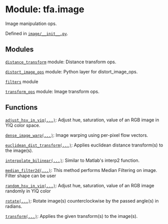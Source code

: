 <div itemscope itemtype="http://developers.google.com/ReferenceObject">
<meta itemprop="name" content="tfa.image" />
<meta itemprop="path" content="Stable" />
</div>

# Module: tfa.image

Image manipulation ops.



Defined in [`image/__init__.py`](https://github.com/tensorflow/addons/tree/r0.3/tensorflow_addons/image/__init__.py).

<!-- Placeholder for "Used in" -->


## Modules

[`distance_transform`](../tfa/image/distance_transform.md) module: Distance transform ops.

[`distort_image_ops`](../tfa/image/distort_image_ops.md) module: Python layer for distort_image_ops.

[`filters`](../tfa/image/filters.md) module

[`transform_ops`](../tfa/image/transform_ops.md) module: Image transform ops.

## Functions

[`adjust_hsv_in_yiq(...)`](../tfa/image/adjust_hsv_in_yiq.md): Adjust hue, saturation, value of an RGB image in YIQ color space.

[`dense_image_warp(...)`](../tfa/image/dense_image_warp.md): Image warping using per-pixel flow vectors.

[`euclidean_dist_transform(...)`](../tfa/image/euclidean_dist_transform.md): Applies euclidean distance transform(s) to the image(s).

[`interpolate_bilinear(...)`](../tfa/image/interpolate_bilinear.md): Similar to Matlab's interp2 function.

[`median_filter2d(...)`](../tfa/image/median_filter2d.md): This method performs Median Filtering on image. Filter shape can be user

[`random_hsv_in_yiq(...)`](../tfa/image/random_hsv_in_yiq.md): Adjust hue, saturation, value of an RGB image randomly in YIQ color

[`rotate(...)`](../tfa/image/rotate.md): Rotate image(s) counterclockwise by the passed angle(s) in radians.

[`transform(...)`](../tfa/image/transform.md): Applies the given transform(s) to the image(s).

